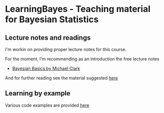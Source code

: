 # LearningBayes - Teaching material for Bayesian Statistics

## Lecture notes and readings 

I'm workin on providing proper lecture notes for this course.

For the moment, I'm recommending as an introduction the free lecture notes

* [Bayesian Basics by Michael Clark](http://www3.nd.edu/~mclark19/learn/IntroBayes.pdf)

And for further reading see the material suggested [here](https://github.com/florianhartig/LearningBayes/blob/master/LectureNotes/readings.md)

## Learning by example 

Various code examples are provided [here](https://github.com/florianhartig/LearningBayes/tree/master/CommentedCode)


